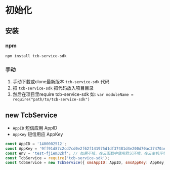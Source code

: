 # 初始化

## 安装

### npm
```shell
npm install tcb-service-sdk
```

### 手动

1. 手动下载或clone最新版本 `tcb-service-sdk` 代码
2. 把 `tcb-service-sdk` 把代码放入项目目录
3. 然后在项目里require tcb-service-sdk 如: `var moduleName = require("path/to/tcb-service-sdk")`

## new TcbService

* `AppID` 短信应用 AppID
* `AppKey` 短信用应 AppKey

```js
const AppID = '1400002512';
const AppKey = '9ff91d87c2cd7cd0e2f62f141975d1df37481d4e200d70ac37470aefc60f9bad';
const env = 'test-fjiem32kf'; // 如果不填，在云函数中使用默认环境，在云主机环境必须填写
const TcbService = require('tcb-service-sdk');
const tcbService = new TcbService({ smsAppID: AppID, smsAppKey: AppKey, env });
```